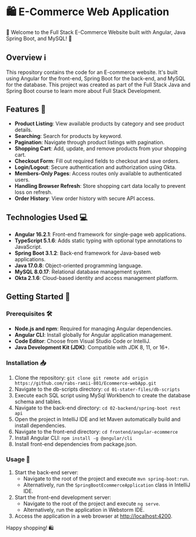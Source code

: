 # 🛍️ E-Commerce Web Application

🛒 Welcome to the Full Stack E-Commerce Website built with Angular, Java Spring Boot, and MySQL! 🚀

## Overview ℹ️

This repository contains the code for an E-commerce website. It's built using Angular for the front-end, Spring Boot for the back-end, and MySQL for the database. This project was created as part of the Full Stack Java and Spring Boot course to learn more about Full Stack Development.

## Features 🌟

- **Product Listing**: View available products by category and see product details.
- **Searching**: Search for products by keyword.
- **Pagination**: Navigate through product listings with pagination.
- **Shopping Cart**: Add, update, and remove products from your shopping cart.
- **Checkout Form**: Fill out required fields to checkout and save orders.
- **Login/Logout**: Secure authentication and authorization using Okta.
- **Members-Only Pages**: Access routes only available to authenticated users.
- **Handling Browser Refresh**: Store shopping cart data locally to prevent loss on refresh.
- **Order History**: View order history with secure API access.

## Technologies Used 💻

- **Angular 16.2.1**: Front-end framework for single-page web applications.
- **TypeScript 5.1.6**: Adds static typing with optional type annotations to JavaScript.
- **Spring Boot 3.1.2**: Back-end framework for Java-based web applications.
- **Java 17.0.8**: Object-oriented programming language.
- **MySQL 8.0.17**: Relational database management system.
- **Okta 2.1.6**: Cloud-based identity and access management platform.

## Getting Started 🚀

### Prerequisites 🛠️

- **Node.js and npm**: Required for managing Angular dependencies.
- **Angular CLI**: Install globally for Angular application management.
- **Code Editor**: Choose from Visual Studio Code or IntelliJ.
- **Java Development Kit (JDK)**: Compatible with JDK 8, 11, or 16+.

### Installation 📥

1. Clone the repository: `git clone git remote add origin https://github.com/rabs-ramii-801/Ecommerce-webApp.git`
2. Navigate to the db-scripts directory: `cd 01-stater-files/db-scripts`
3. Execute each SQL script using MySql Workbench to create the database schema and tables.
4. Navigate to the back-end directory: `cd 02-backend/spring-boot rest api`
5. Open the project in IntelliJ IDE and let Maven automatically build and install dependencies.
6. Navigate to the front-end directory: `cd frontend/angular-ecommerce`
7. Install Angular CLI: `npm install -g @angular/cli`
8. Install front-end dependencies from package.json.

### Usage 🚀

1. Start the back-end server:
   - Navigate to the root of the project and execute `mvn spring-boot:run`.
   - Alternatively, run the `SpringBootEcommerceApplication` class in IntelliJ IDE.
2. Start the front-end development server:
   - Navigate to the root of the project and execute `ng serve`.
   - Alternatively, run the application in Webstorm IDE.
3. Access the application in a web browser at [http://localhost:4200](http://localhost:4200).

Happy shopping! 🛍️
